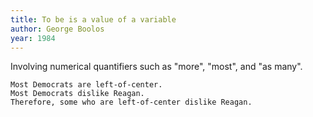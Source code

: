 ```yaml
---
title: To be is a value of a variable
author: George Boolos
year: 1984
---
```


Involving numerical quantifiers
such as "more", "most", and "as many".

```
Most Democrats are left-of-center.
Most Democrats dislike Reagan.
Therefore, some who are left-of-center dislike Reagan.
```
